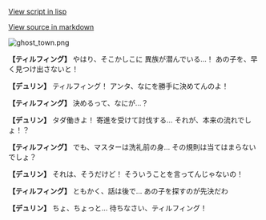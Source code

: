 [View script in lisp](../scripts/1210102.txt)

[View source in markdown](1210102.md)

![ghost_town.png](../images/backgrounds/ghost_town.png)

**【ティルフィング】**
やはり、そこかしこに
異族が潜んでいる…！
あの子を、早く見つけ出さないと！

**【デュリン】**
ティルフィング！
アンタ、なにを勝手に決めてんのよ！

**【ティルフィング】**
決めるって、なにが…？

**【デュリン】**
タダ働きよ！
寄進を受けて討伐する…
それが、本来の流れでしょ！？

**【ティルフィング】**
でも、マスターは洗礼前の身…
その規則は当てはまらないでしょ？

**【デュリン】**
それは、そうだけど！
そういうことを言ってんじゃないの！

**【ティルフィング】**
ともかく、話は後で…
あの子を探すのが先決だわ

**【デュリン】**
ちょ、ちょっと…
待ちなさい、ティルフィング！